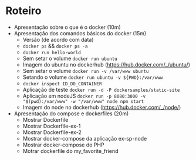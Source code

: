 # Roteiro

 - Apresentação sobre o que é o docker (10m)
 - Apresentação dos comandos básicos do docker (15m)
    - Versão (de acordo com data)
    - `docker ps` && `docker ps -a`
    - `docker run hello-world`
    - Sem setar o volume `docker run ubuntu`
    - Imagem do ubuntu no dockerhub (https://hub.docker.com/_/ubuntu/)
    - Sem setar o volume `docker run -v /var/www ubuntu`
    - Setando o volume `docker run ubuntu -v ${PWD}:/var/www`
    - `docker inspect ID_DO_CONTAINER`
    - Aplicação de teste `docker run -d -P dockersamples/static-site`
    - Aplicação em nodeJS `docker run -p 8080:3000 -v "$(pwd):/var/www" -w "/var/www" node npm start`
    - Imagem do node no dockerhub (https://hub.docker.com/_/node/)
- Apresentação do compose e dockerfiles (20m)
  - Mostrar Dockerfile
  - Mostrar Dockerfile-ex-1
  - Mostrar Dockerfile-ex-2
  - Mostrar docker-compose da aplicação ex-sp-node
  - Mostrar docker-compose do PHP
  - Motrar dockerfile do my_favorite_friend
